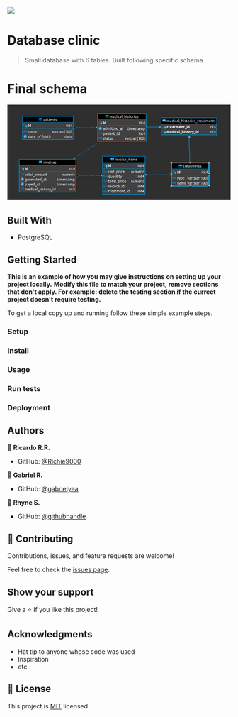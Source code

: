 ![](https://img.shields.io/badge/Microverse-blueviolet)

# Database clinic

> Small database with 6 tables. Built following specific schema.

# Final schema
![screenshot](./clinic_schema.png)

## Built With

- PostgreSQL

## Getting Started

**This is an example of how you may give instructions on setting up your project locally.**
**Modify this file to match your project, remove sections that don't apply. For example: delete the testing section if the currect project doesn't require testing.**

To get a local copy up and running follow these simple example steps.

### Setup

### Install

### Usage

### Run tests

### Deployment

## Authors

👤 **Ricardo R.R.**

- GitHub: [@Richie9000](https://github.com/Richie9000)

👤 **Gabriel R.**

- GitHub: [@gabrielyea](https://github.com/gabrielyea)

👤 **Rhyne S.**

- GitHub: [@githubhandle](https://github.com/githubhandle)

## 🤝 Contributing

Contributions, issues, and feature requests are welcome!

Feel free to check the [issues page](../../issues/).

## Show your support

Give a ⭐️ if you like this project!

## Acknowledgments

- Hat tip to anyone whose code was used
- Inspiration
- etc

## 📝 License

This project is [MIT](./MIT.md) licensed.

